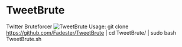 # TweetBrute
Twitter Bruteforcer 
![TweetBrute](https://user-images.githubusercontent.com/53977560/92499873-ad506080-f1fc-11ea-9dce-882616f51ac4.jpeg)
Usage:
git clone https://github.com/Fadester/TweetBrute | 
cd TweetBrute/ |
sudo bash TweetBrute.sh
